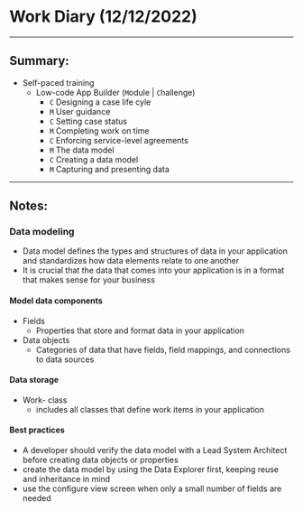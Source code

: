 # Work Diary (12/12/2022)

---
## Summary:

- Self-paced training
    * Low-code App Builder (`M`odule | `C`hallenge)
        - `C` Designing a case life cyle
        - `M` User guidance
        - `C` Setting case status
        - `M` Completing work on time
        - `C` Enforcing service-level agreements
        - `M` The data model
        - `C` Creating a data model
        - `M` Capturing and presenting data
---

## Notes:

### Data modeling

- Data model defines the types and structures of data in your application and standardizes how data elements relate to one another
- It is crucial that the data that comes into your application is in a format that makes sense for your business

#### Model data components

* Fields
    - Properties that store and format data in your application
* Data objects
    - Categories of data that have fields, field mappings, and connections to data sources

#### Data storage

- Work- class
    * includes all classes that define work items in your application

#### Best practices

- A developer should verify the data model with a Lead System Architect before creating data objects or properties
- create the data model by using the Data Explorer first, keeping reuse and inheritance in mind
- use the configure view screen when only a small number of fields are needed